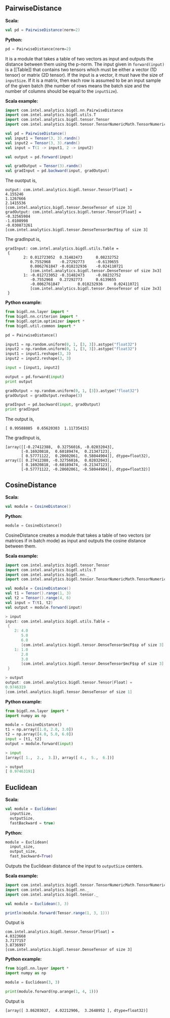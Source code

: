 ## PairwiseDistance ##

**Scala:**
```scala
val pd = PairwiseDistance(norm=2)
```
**Python:**
```python
pd = PairwiseDistance(norm=2)
```

It is a module that takes a table of two vectors as input and outputs
the distance between them using the p-norm.
The input given in `forward(input)` is a [[Table]] that contains two tensors which
must be either a vector (1D tensor) or matrix (2D tensor). If the input is a vector,
it must have the size of `inputSize`. If it is a matrix, then each row is assumed to be
an input sample of the given batch (the number of rows means the batch size and
the number of columns should be equal to the `inputSize`).

**Scala example:**

```scala
import com.intel.analytics.bigdl.nn.PairwiseDistance
import com.intel.analytics.bigdl.utils.T
import com.intel.analytics.bigdl.tensor.Tensor
import com.intel.analytics.bigdl.tensor.TensorNumericMath.TensorNumeric.NumericFloat

val pd = PairwiseDistance()
val input1 = Tensor(3, 3).randn()
val input2 = Tensor(3, 3).randn()
val input = T(1 -> input1, 2 -> input2)

val output = pd.forward(input)

val gradOutput = Tensor(3).randn()
val gradInput = pd.backward(input, gradOutput)

```

The ouotput is,

```
output: com.intel.analytics.bigdl.tensor.Tensor[Float] =
4.155246
1.1267666
2.1415536
[com.intel.analytics.bigdl.tensor.DenseTensor of size 3]
gradOutput: com.intel.analytics.bigdl.tensor.Tensor[Float] =
-0.32565984
-1.0108998
-0.030873261
[com.intel.analytics.bigdl.tensor.DenseTensor$mcF$sp of size 3]
```

The gradInput is,

```
gradInput: com.intel.analytics.bigdl.utils.Table =
 {
        2: 0.012723052  0.31482473      0.08232752
           0.7552968    -0.27292773     -0.6139655
           0.0062761847 -0.018232936    -0.024110721
           [com.intel.analytics.bigdl.tensor.DenseTensor of size 3x3]
        1: -0.012723052 -0.31482473     -0.08232752
           -0.7552968   0.27292773      0.6139655
           -0.0062761847        0.018232936     0.024110721
           [com.intel.analytics.bigdl.tensor.DenseTensor of size 3x3]
 }

```

**Python example:**

```python
from bigdl.nn.layer import *
from bigdl.nn.criterion import *
from bigdl.optim.optimizer import *
from bigdl.util.common import *

pd = PairwiseDistance()

input1 = np.random.uniform(0, 1, [3, 3]).astype("float32")
input2 = np.random.uniform(0, 1, [3, 3]).astype("float32")
input1 = input1.reshape(3, 3)
input2 = input2.reshape(3, 3)

input = [input1, input2]

output = pd.forward(input)
print output

gradOutput = np.random.uniform(0, 1, [3]).astype("float32")
gradOutput = gradOutput.reshape(3)

gradInput = pd.backward(input, gradOutput)
print gradInput
```

The output is,

```
[ 0.99588805  0.65620303  1.11735415]
```

The gradInput is,

```
[array([[-0.27412388,  0.32756016, -0.02032043],
       [-0.16920818,  0.60189474,  0.21347123],
       [ 0.57771122,  0.28602061,  0.58044904]], dtype=float32), array([[ 0.27412388, -0.32756016,  0.02032043],
       [ 0.16920818, -0.60189474, -0.21347123],
       [-0.57771122, -0.28602061, -0.58044904]], dtype=float32)]
```

## CosineDistance ##

**Scala:**
```scala
val module = CosineDistance()
```
**Python:**
```python
module = CosineDistance()
```

CosineDistance creates a module that takes a table of two vectors (or matrices if in batch mode) as input and outputs the cosine distance between them.

**Scala example:**
```scala
import com.intel.analytics.bigdl.tensor.Tensor
import com.intel.analytics.bigdl.utils.T
import com.intel.analytics.bigdl.nn._
import com.intel.analytics.bigdl.tensor.TensorNumericMath.TensorNumeric.NumericFloat

val module = CosineDistance()
val t1 = Tensor().range(1, 3)
val t2 = Tensor().range(4, 6)
val input = T(t1, t2)
val output = module.forward(input)

> input
input: com.intel.analytics.bigdl.utils.Table =
 {
	2: 4.0
	   5.0
	   6.0
	   [com.intel.analytics.bigdl.tensor.DenseTensor$mcF$sp of size 3]
	1: 1.0
	   2.0
	   3.0
	   [com.intel.analytics.bigdl.tensor.DenseTensor$mcF$sp of size 3]
 }

> output
output: com.intel.analytics.bigdl.tensor.Tensor[Float] =
0.9746319
[com.intel.analytics.bigdl.tensor.DenseTensor of size 1]

```

**Python example:**
```python
from bigdl.nn.layer import *
import numpy as np

module = CosineDistance()
t1 = np.array([1.0, 2.0, 3.0])
t2 = np.array([4.0, 5.0, 6.0])
input = [t1, t2]
output = module.forward(input)

> input
[array([ 1.,  2.,  3.]), array([ 4.,  5.,  6.])]

> output
[ 0.97463191]
```

## Euclidean ##

**Scala:**
```scala
val module = Euclidean(
  inputSize,
  outputSize,
  fastBackward = true)
```
**Python:**
```python
module = Euclidean(
  input_size,
  output_size,
  fast_backward=True)
```
Outputs the Euclidean distance of the input to `outputSize` centers.

**Scala example:**
```scala
import com.intel.analytics.bigdl.tensor.TensorNumericMath.TensorNumeric.NumericFloat
import com.intel.analytics.bigdl.nn._
import com.intel.analytics.bigdl.tensor._

val module = Euclidean(3, 3)

println(module.forward(Tensor.range(1, 3, 1)))
```
Output is
```
com.intel.analytics.bigdl.tensor.Tensor[Float] =
4.0323668
3.7177157
3.8736997
[com.intel.analytics.bigdl.tensor.DenseTensor of size 3]
```

**Python example:**
```python
from bigdl.nn.layer import *
import numpy as np

module = Euclidean(3, 3)

print(module.forward(np.arange(1, 4, 1)))
```
Output is
```
[array([ 3.86203027,  4.02212906,  3.2648952 ], dtype=float32)]
```


